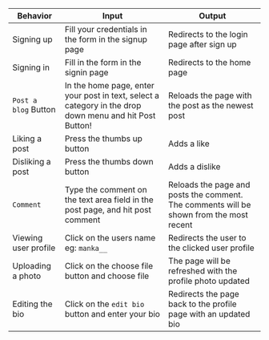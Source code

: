 |  Behavior            | Input                         | Output                        |
| ------------------- | ----------------------------- | ----------------------------- |
| Signing up | Fill your credentials in the form in the signup page | Redirects to the login page after sign up |
| Signing in | Fill in the form in the signin page | Redirects to the home page |
| ```Post a blog``` Button | In the home page, enter your post in text, select a category in the drop down menu and hit Post Button! | Reloads the page with the post as the newest post |
| Liking a post | Press the thumbs up button | Adds a like |
| Disliking a post | Press the thumbs down button | Adds a dislike |
| ```Comment``` | Type the comment on the text area field in the post page, and hit post comment | Reloads the page and posts the comment. The comments will be shown from the most recent |
| Viewing user profile | Click on the users name eg: ```manka__``` | Redirects the user to the clicked user profile |
| Uploading a photo | Click on the choose file button and choose file | The page will be refreshed with the profile photo updated |
| Editing the bio | Click on the ```edit bio``` button and enter your bio  | Redirects the page back to the profile page with an updated bio |